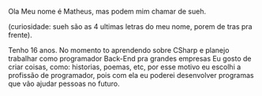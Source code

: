 Ola Meu nome é Matheus, mas podem mim chamar de sueh.

(curiosidade: sueh são as 4 ultimas letras do meu nome, porem de tras pra frente).

Tenho 16 anos.
No momento to aprendendo sobre CSharp e planejo trabalhar como programador Back-End pra grandes empresas
Eu gosto de criar coisas, como: historias, poemas, etc, por esse motivo eu escolhi a profissão de programador, pois com ela eu poderei desenvolver programas que vão ajudar pessoas no futuro.

